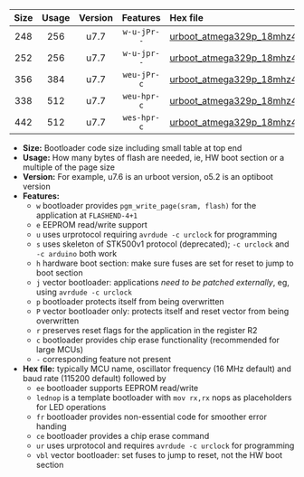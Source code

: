 |Size|Usage|Version|Features|Hex file|
|:-:|:-:|:-:|:-:|:--|
|248|256|u7.7|`w-u-jPr--`|[urboot_atmega329p_18mhz432_115200bps_lednop_ur_vbl.hex](https://raw.githubusercontent.com/stefanrueger/urboot.hex/main/mcus/atmega329p/fcpu_18mhz432/115200_bps/urboot_atmega329p_18mhz432_115200bps_lednop_ur_vbl.hex)|
|252|256|u7.7|`w-u-jpr--`|[urboot_atmega329p_18mhz432_115200bps_lednop_fr_ur_vbl.hex](https://raw.githubusercontent.com/stefanrueger/urboot.hex/main/mcus/atmega329p/fcpu_18mhz432/115200_bps/urboot_atmega329p_18mhz432_115200bps_lednop_fr_ur_vbl.hex)|
|356|384|u7.7|`weu-jPr-c`|[urboot_atmega329p_18mhz432_115200bps_ee_lednop_fr_ce_ur_vbl.hex](https://raw.githubusercontent.com/stefanrueger/urboot.hex/main/mcus/atmega329p/fcpu_18mhz432/115200_bps/urboot_atmega329p_18mhz432_115200bps_ee_lednop_fr_ce_ur_vbl.hex)|
|338|512|u7.7|`weu-hpr-c`|[urboot_atmega329p_18mhz432_115200bps_ee_lednop_fr_ce_ur.hex](https://raw.githubusercontent.com/stefanrueger/urboot.hex/main/mcus/atmega329p/fcpu_18mhz432/115200_bps/urboot_atmega329p_18mhz432_115200bps_ee_lednop_fr_ce_ur.hex)|
|442|512|u7.7|`wes-hpr-c`|[urboot_atmega329p_18mhz432_115200bps_ee_lednop_fr_ce.hex](https://raw.githubusercontent.com/stefanrueger/urboot.hex/main/mcus/atmega329p/fcpu_18mhz432/115200_bps/urboot_atmega329p_18mhz432_115200bps_ee_lednop_fr_ce.hex)|

- **Size:** Bootloader code size including small table at top end
- **Usage:** How many bytes of flash are needed, ie, HW boot section or a multiple of the page size
- **Version:** For example, u7.6 is an urboot version, o5.2 is an optiboot version
- **Features:**
  + `w` bootloader provides `pgm_write_page(sram, flash)` for the application at `FLASHEND-4+1`
  + `e` EEPROM read/write support
  + `u` uses urprotocol requiring `avrdude -c urclock` for programming
  + `s` uses skeleton of STK500v1 protocol (deprecated); `-c urclock` and `-c arduino` both work
  + `h` hardware boot section: make sure fuses are set for reset to jump to boot section
  + `j` vector bootloader: applications *need to be patched externally*, eg, using `avrdude -c urclock`
  + `p` bootloader protects itself from being overwritten
  + `P` vector bootloader only: protects itself and reset vector from being overwritten
  + `r` preserves reset flags for the application in the register R2
  + `c` bootloader provides chip erase functionality (recommended for large MCUs)
  + `-` corresponding feature not present
- **Hex file:** typically MCU name, oscillator frequency (16 MHz default) and baud rate (115200 default) followed by
  + `ee` bootloader supports EEPROM read/write
  + `lednop` is a template bootloader with `mov rx,rx` nops as placeholders for LED operations
  + `fr` bootloader provides non-essential code for smoother error handing
  + `ce` bootloader provides a chip erase command
  + `ur` uses urprotocol and requires `avrdude -c urclock` for programming
  + `vbl` vector bootloader: set fuses to jump to reset, not the HW boot section
